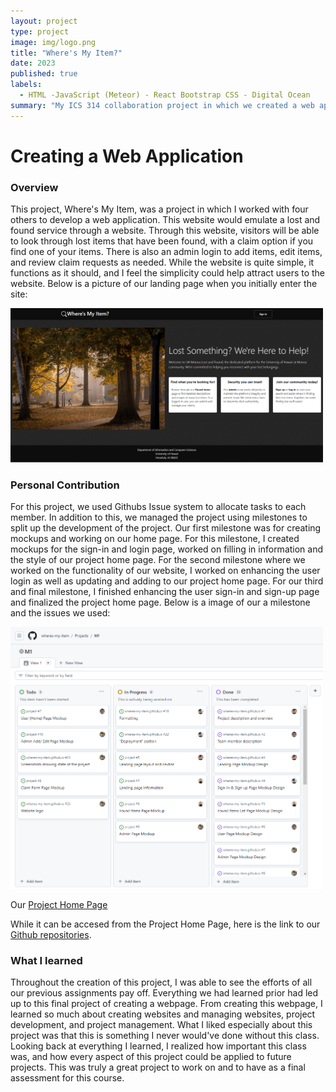 ```yaml
---
layout: project
type: project
image: img/logo.png
title: "Where's My Item?"
date: 2023
published: true
labels:
  - HTML -JavaScript (Meteor) - React Bootstrap CSS - Digital Ocean 
summary: "My ICS 314 collaboration project in which we created a web application for Lost and Found items on UH campus."
---
```


# Creating a Web Application
### Overview
This project, Where's My Item, was a project in which I worked with four others to develop a web application. This website would emulate a lost and found service through a website. Through this website, visitors will be able to look through lost items that have been found, with a claim option if you find one of your items. There is also an admin login to add items, edit items, and review claim requests as needed. While the website is quite simple, it functions as it should, and I feel the simplicity could help attract users to the website. Below is a picture of our landing page when you initially enter the site:

<img width="500px" src="../img/home-page.png" alt="Where's My Item Home Page" >

### Personal Contribution
For this project, we used Githubs Issue system to allocate tasks to each member. In addition to this, we managed the project using milestones to split up the development of the project. Our first milestone was for creating mockups and working on our home page. For this milestone, I created mockups for the sign-in and login page, worked on filling in information and the style of our project home page. For the second milestone where we worked on the functionality of our website, I worked on enhancing the user login as well as updating and adding to our project home page. For our third and final milestone, I finished enhancing the user sign-in and sign-up page and finalized the project home page. Below is a image of our a milestone and the issues we used:

<img width="500px" src="../img/project-board-1.png" alt="Where's My Item Home Page" >

Our <a href="https://wheres-my-item.github.io/">Project Home Page</a> 

While it can be accesed from the Project Home Page, here is the link to our <a href="https://github.com/orgs/wheres-my-item/repositories">Github repositories</a>.

### What I learned
Throughout the creation of this project, I was able to see the efforts of all our previous assignments pay off. Everything we had learned prior had led up to this final project of creating a webpage. From creating this webpage, I learned so much about creating websites and managing websites, project development, and project management. What I liked especially about this project was that this is something I never would've done without this class. Looking back at everything I learned, I realized how important this class was, and how every aspect of this project could be applied to future projects. This was truly a great project to work on and to have as a final assessment for this course.
